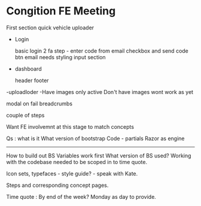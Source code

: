 # Congition FE Meeting

First section quick vehicle uploader

- Login

    basic login
    2 fa step - enter code from email
    checkbox and send code btn
    email needs styling
    input section

- dashboard

    header
    footer

-uploadloder
-Have images only active Don't have images wont work as yet

  modal on fail
  breadcrumbs

couple of steps

Want FE involvemnt at this stage to match concepts

Qs :
what is it
What version of bootstrap
Code - partials
Razor as engine

---
How to build out
BS Variables work first
What version of BS used?
Working with the codebase needed to be scoped in to time quote.

Icon sets, typefaces - style guide? - speak with Kate.


Steps and corresponding concept pages.

Time quote : By end of the week?
Monday as day to provide.

